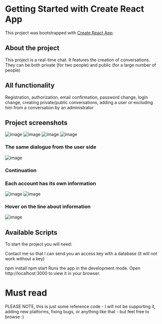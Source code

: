 # Getting Started with Create React App

This project was bootstrapped with [Create React App](https://github.com/facebook/create-react-app).

## About the project
This project is a real-time chat. It features the creation of conversations. They can be both private (for two people) and public (for a large number of people)

## All functionality

Registration, authorization, email confirmation, password change, login change, creating private/public conversations, adding a user or excluding him from a conversation by an administrator

## Project screenshots
![image](https://user-images.githubusercontent.com/98453976/204116482-3b49887d-fbd2-45d4-9be3-2ef26f782ef1.png)
![image](https://user-images.githubusercontent.com/98453976/204116793-7e6c65f0-96bb-457b-b5b4-b96d4bfa3ae2.png)
![image](https://user-images.githubusercontent.com/98453976/204116439-cf4b6657-1d25-44fa-be9d-00be573cd56d.png)
![image](https://user-images.githubusercontent.com/98453976/204116432-ee3e473d-6e09-4250-ae21-b16a578d9dd7.png)
### The same dialogue from the user side
![image](https://user-images.githubusercontent.com/98453976/204116590-6d62e4d0-8a29-4cab-8b5e-ca00a0bbbf8a.png)
### Continuation
### Each account has its own information
![image](https://user-images.githubusercontent.com/98453976/204116444-59e88e4d-e1f3-480d-b80b-aa9e3c7a480b.png)
![image](https://user-images.githubusercontent.com/98453976/204116643-c05f87c3-3a4c-472d-b780-6659cddd91ae.png)
### Hover on the line about information
![image](https://user-images.githubusercontent.com/98453976/204116537-ad5a7a14-350b-4211-b9c1-94969716309e.png)



## Available Scripts
To start the project you will need:

Contact me so that I can send you an access key with a database (it will not work without a key)

npm install
npm start
Runs the app in the development mode.
Open http://localhost:3000 to view it in your browser.

# Must read
PLEASE NOTE, this is just some reference code - I will not be supporting it, adding new platforms, fixing bugs, or anything like that - but feel free to browse :)
